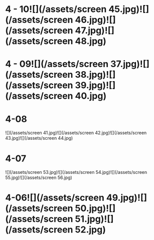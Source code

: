 # 4 - 10![](/assets/screen 45.jpg)![](/assets/screen 46.jpg)![](/assets/screen 47.jpg)![](/assets/screen 48.jpg)

# 

# 4 - 09![](/assets/screen 37.jpg)![](/assets/screen 38.jpg)![](/assets/screen 39.jpg)![](/assets/screen 40.jpg)

# 4-08

![](/assets/screen 41.jpg)![](/assets/screen 42.jpg)![](/assets/screen 43.jpg)![](/assets/screen 44.jpg)

# 4-07

![](/assets/screen 53.jpg)![](/assets/screen 54.jpg)![](/assets/screen 55.jpg)![](/assets/screen 56.jpg)

# 4-06![](/assets/screen 49.jpg)![](/assets/screen 50.jpg)![](/assets/screen 51.jpg)![](/assets/screen 52.jpg)



